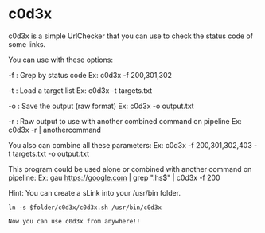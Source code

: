 # c0d3x

c0d3x is a simple UrlChecker that you can use to check the status code of some links.

You can use with these options:

 -f : Grep by status code
       Ex: c0d3x -f 200,301,302

 -t : Load a target list
       Ex: c0d3x -t targets.txt

 -o : Save the output (raw format)
       Ex: c0d3x -o output.txt

 -r : Raw output to use with another combined command on pipeline
       Ex: c0d3x -r | anothercommand

You also can combine all these parameters:
  Ex: c0d3x -f 200,301,302,403 -t targets.txt -o output.txt

This program could be used alone or combined with another command on pipeline:
  Ex: gau https://google.com | grep "\.hs$" | c0d3x -f 200


Hint: You can create a sLink into your /usr/bin folder.

    ln -s $folder/c0d3x/c0d3x.sh /usr/bin/c0d3x

    Now you can use c0d3x from anywhere!!
